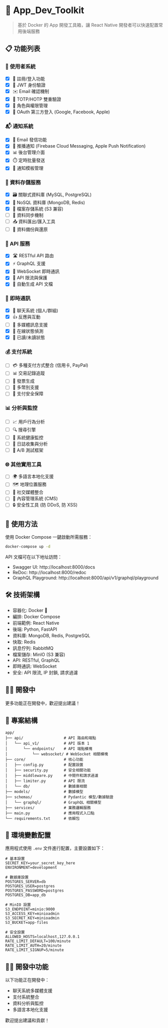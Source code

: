 # 🚀 **App_Dev_Toolkit**

> 基於 Docker 的 App 開發工具箱，讓 React Native 開發者可以快速配置常用後端服務

## 📋 功能列表

### 👤 使用者系統
 - [x] 🔐 註冊/登入功能
 - [x] 🔑 JWT 身份驗證
 - [x] ✉️ Email 確認機制
 - [x] 🔢 TOTP/HOTP 雙重驗證
 - [x] 👥 角色與權限管理
 - [x] 🔄 OAuth 第三方登入 (Google, Facebook, Apple)

### 📬 通知系統
 - [x] 📧 Email 發信功能
 - [x] 📱 推播通知 (Firebase Cloud Messaging, Apple Push Notification)
 - [x] 📊 後台管理介面
 - [x] ⏱️ 定時批量發送
 - [x] 📝 通知模板管理

### 💾 資料存儲服務
 - [x] 🗃️ 關聯式資料庫 (MySQL, PostgreSQL)
 - [x] 📄 NoSQL 資料庫 (MongoDB, Redis)
 - [x] 📁 檔案存儲系統 (S3 兼容)
 - [ ] 🔄 資料同步機制
 - [ ] 📤 資料匯出/匯入工具
 - [ ] 💾 資料備份與還原

### 🔄 API 服務
 - [x] 🛣️ RESTful API 路由
 - [x] ⚡ GraphQL 支援
 - [x] 🔌 WebSocket 即時通訊
 - [x] 🚧 API 限流與保護
 - [x] 📖 自動生成 API 文檔

### 💬 即時通訊
 - [x] 💭 聊天系統 (個人/群組)
 - [x] 👍 反應與互動
 - [ ] 📎 多媒體訊息支援
 - [x] 📡 在線狀態偵測
 - [x] 📝 已讀/未讀狀態

### 💰 支付系統
 - [ ] 💳 多種支付方式整合 (信用卡, PayPal)
 - [ ] 📊 交易記錄追蹤
 - [ ] 🧾 發票生成
 - [ ] 💱 多幣別支援
 - [ ] 🔐 支付安全保障

### 📊 分析與監控
 - [ ] 📈 用戶行為分析
 - [ ] 🔍 搜尋引擎
 - [ ] 🚥 系統健康監控
 - [ ] 📝 日誌收集與分析
 - [ ] 🧪 A/B 測試框架

### 🌐 其他實用工具
 - [ ] 🌍 多語言本地化支援
 - [ ] 🗺️ 地理位置服務
 - [ ] 🔗 社交媒體整合
 - [ ] 🧩 內容管理系統 (CMS)
 - [ ] 🔒 安全性工具 (防 DDoS, 防 XSS)

## 🔧 使用方法

使用 Docker Compose 一鍵啟動所需服務：

```bash
docker-compose up -d
```

API 文檔可在以下地址訪問：
- Swagger UI: http://localhost:8000/docs
- ReDoc: http://localhost:8000/redoc
- GraphQL Playground: http://localhost:8000/api/v1/graphql/playground

## 🛠️ 技術架構

- 容器化: Docker 🐳
- 編排: Docker Compose
- 前端範例: React Native
- 後端: Python, FastAPI
- 資料庫: MongoDB, Redis, PostgreSQL
- 快取: Redis
- 訊息佇列: RabbitMQ
- 檔案儲存: MinIO (S3 兼容)
- API: RESTful, GraphQL
- 即時通訊: WebSocket
- 安全: API 限流, IP 封鎖, 請求過濾

## 👨‍💻 開發中

更多功能正在開發中，歡迎提出建議！

## 📂 專案結構

```
app/
├── api/                  # API 路由和端點
│   └── api_v1/           # API 版本 1
│       └── endpoints/    # API 端點模塊
│           └── websocket/ # WebSocket 相關模塊
├── core/                 # 核心功能
│   ├── config.py         # 配置設置
│   ├── security.py       # 安全相關功能
│   ├── middleware.py     # 中間件和請求過濾
│   ├── limiter.py        # API 限流
│   └── db/               # 數據庫相關
├── models/               # 數據模型
├── schemas/              # Pydantic 模型/數據驗證
│   └── graphql/          # GraphQL 相關模型
├── services/             # 業務邏輯服務
├── main.py               # 應用程式入口點
└── requirements.txt      # 依賴包
```

## 🧰 環境變數配置

應用程式使用 `.env` 文件進行配置，主要設置如下：

```
# 基本設置
SECRET_KEY=your_secret_key_here
ENVIRONMENT=development

# 數據庫設置
POSTGRES_SERVER=db
POSTGRES_USER=postgres
POSTGRES_PASSWORD=postgres
POSTGRES_DB=app_db

# MinIO 設置
S3_ENDPOINT=minio:9000
S3_ACCESS_KEY=minioadmin
S3_SECRET_KEY=minioadmin
S3_BUCKET=app-files

# 安全設置
ALLOWED_HOSTS=localhost,127.0.0.1
RATE_LIMIT_DEFAULT=100/minute
RATE_LIMIT_AUTH=20/minute
RATE_LIMIT_SIGNUP=5/minute
```

## 👨‍💻 開發中功能

以下功能正在開發中：
- 聊天系統多媒體支援
- 支付系統整合
- 資料分析與監控
- 多語言本地化支援

歡迎提出建議和貢獻！